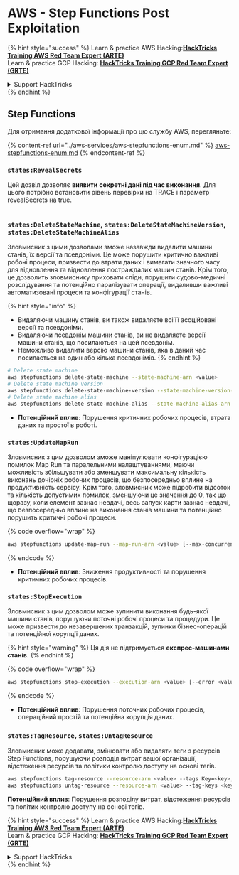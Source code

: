 # AWS - Step Functions Post Exploitation

{% hint style="success" %}
Learn & practice AWS Hacking:<img src="../../../.gitbook/assets/image (1).png" alt="" data-size="line">[**HackTricks Training AWS Red Team Expert (ARTE)**](https://training.hacktricks.xyz/courses/arte)<img src="../../../.gitbook/assets/image (1).png" alt="" data-size="line">\
Learn & practice GCP Hacking: <img src="../../../.gitbook/assets/image (2).png" alt="" data-size="line">[**HackTricks Training GCP Red Team Expert (GRTE)**<img src="../../../.gitbook/assets/image (2).png" alt="" data-size="line">](https://training.hacktricks.xyz/courses/grte)

<details>

<summary>Support HackTricks</summary>

* Check the [**subscription plans**](https://github.com/sponsors/carlospolop)!
* **Join the** 💬 [**Discord group**](https://discord.gg/hRep4RUj7f) or the [**telegram group**](https://t.me/peass) or **follow** us on **Twitter** 🐦 [**@hacktricks\_live**](https://twitter.com/hacktricks\_live)**.**
* **Share hacking tricks by submitting PRs to the** [**HackTricks**](https://github.com/carlospolop/hacktricks) and [**HackTricks Cloud**](https://github.com/carlospolop/hacktricks-cloud) github repos.

</details>
{% endhint %}

## Step Functions

Для отримання додаткової інформації про цю службу AWS, перегляньте:

{% content-ref url="../aws-services/aws-stepfunctions-enum.md" %}
[aws-stepfunctions-enum.md](../aws-services/aws-stepfunctions-enum.md)
{% endcontent-ref %}

### `states:RevealSecrets`

Цей дозвіл дозволяє **виявити секретні дані під час виконання**. Для цього потрібно встановити рівень перевірки на TRACE і параметр revealSecrets на true.

<figure><img src="../../../.gitbook/assets/image (348).png" alt=""><figcaption></figcaption></figure>

### `states:DeleteStateMachine`, `states:DeleteStateMachineVersion`, `states:DeleteStateMachineAlias`

Зловмисник з цими дозволами зможе назавжди видалити машини станів, їх версії та псевдоніми. Це може порушити критично важливі робочі процеси, призвести до втрати даних і вимагати значного часу для відновлення та відновлення постраждалих машин станів. Крім того, це дозволить зловмиснику приховати сліди, порушити судово-медичні розслідування та потенційно паралізувати операції, видаливши важливі автоматизовані процеси та конфігурації станів.

{% hint style="info" %}
* Видаляючи машину станів, ви також видаляєте всі її асоційовані версії та псевдоніми.
* Видаляючи псевдонім машини станів, ви не видаляєте версії машини станів, що посилаються на цей псевдонім.
* Неможливо видалити версію машини станів, яка в даний час посилається на один або кілька псевдонімів.
{% endhint %}
```bash
# Delete state machine
aws stepfunctions delete-state-machine --state-machine-arn <value>
# Delete state machine version
aws stepfunctions delete-state-machine-version --state-machine-version-arn <value>
# Delete state machine alias
aws stepfunctions delete-state-machine-alias --state-machine-alias-arn <value>
```
* **Потенційний вплив**: Порушення критичних робочих процесів, втрата даних та простої в роботі.

### `states:UpdateMapRun`

Зловмисник з цим дозволом зможе маніпулювати конфігурацією помилок Map Run та паралельними налаштуваннями, маючи можливість збільшувати або зменшувати максимальну кількість виконань дочірніх робочих процесів, що безпосередньо вплине на продуктивність сервісу. Крім того, зловмисник може підробити відсоток та кількість допустимих помилок, зменшуючи це значення до 0, так що щоразу, коли елемент зазнає невдачі, весь запуск карти зазнає невдачі, що безпосередньо вплине на виконання станів машини та потенційно порушить критичні робочі процеси.

{% code overflow="wrap" %}
```bash
aws stepfunctions update-map-run --map-run-arn <value> [--max-concurrency <value>] [--tolerated-failure-percentage <value>] [--tolerated-failure-count <value>]
```
{% endcode %}

* **Потенційний вплив**: Зниження продуктивності та порушення критичних робочих процесів.

### `states:StopExecution`

Зловмисник з цим дозволом може зупинити виконання будь-якої машини станів, порушуючи поточні робочі процеси та процедури. Це може призвести до незавершених транзакцій, зупинки бізнес-операцій та потенційної корупції даних.

{% hint style="warning" %}
Ця дія не підтримується **експрес-машинами станів**.
{% endhint %}

{% code overflow="wrap" %}
```bash
aws stepfunctions stop-execution --execution-arn <value> [--error <value>] [--cause <value>]
```
{% endcode %}

* **Потенційний вплив**: Порушення поточних робочих процесів, операційний простій та потенційна корупція даних.

### `states:TagResource`, `states:UntagResource`

Зловмисник може додавати, змінювати або видаляти теги з ресурсів Step Functions, порушуючи розподіл витрат вашої організації, відстеження ресурсів та політики контролю доступу на основі тегів.
```bash
aws stepfunctions tag-resource --resource-arn <value> --tags Key=<key>,Value=<value>
aws stepfunctions untag-resource --resource-arn <value> --tag-keys <key>
```
**Потенційний вплив**: Порушення розподілу витрат, відстеження ресурсів та політик контролю доступу на основі тегів.

{% hint style="success" %}
Learn & practice AWS Hacking:<img src="../../../.gitbook/assets/image (1).png" alt="" data-size="line">[**HackTricks Training AWS Red Team Expert (ARTE)**](https://training.hacktricks.xyz/courses/arte)<img src="../../../.gitbook/assets/image (1).png" alt="" data-size="line">\
Learn & practice GCP Hacking: <img src="../../../.gitbook/assets/image (2).png" alt="" data-size="line">[**HackTricks Training GCP Red Team Expert (GRTE)**<img src="../../../.gitbook/assets/image (2).png" alt="" data-size="line">](https://training.hacktricks.xyz/courses/grte)

<details>

<summary>Support HackTricks</summary>

* Check the [**subscription plans**](https://github.com/sponsors/carlospolop)!
* **Join the** 💬 [**Discord group**](https://discord.gg/hRep4RUj7f) or the [**telegram group**](https://t.me/peass) or **follow** us on **Twitter** 🐦 [**@hacktricks\_live**](https://twitter.com/hacktricks\_live)**.**
* **Share hacking tricks by submitting PRs to the** [**HackTricks**](https://github.com/carlospolop/hacktricks) and [**HackTricks Cloud**](https://github.com/carlospolop/hacktricks-cloud) github repos.

</details>
{% endhint %}
